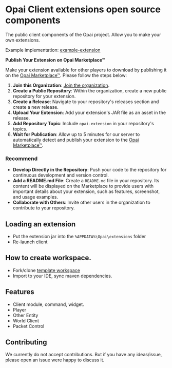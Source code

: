 # Opai Client extensions open source components

The public client components of the Opai project. Allow you to make your own extensions.

Example implementation: [example-extension](https://github.com/opai-client/example-extension)

**Publish Your Extension on Opai Marketplace™**

Make your extension available for other players to download by publishing it on the [Opai Marketplace™](https://opai.today/marketplace.html). Please follow the steps below:

1. **Join this Organization**: [Join the organization](https://api.cubk.us/github/join).
2. **Create a Public Repository**: Within the organization, create a new public repository for your extension.
3. **Create a Release**: Navigate to your repository's releases section and create a new release.
4. **Upload Your Extension**: Add your extension's JAR file as an asset in the release.
5. **Add Repository Topic**: Include `opai-extension` in your repository's topics.
6. **Wait for Publication**: Allow up to 5 minutes for our server to automatically detect and publish your extension to the [Opai Marketplace™](https://opai.today/marketplace.html).

### Recommend
- **Develop Directly in the Repository**: Push your code to the repository for continuous development and version control.
- **Add a README.md File**: Create a `README.md` file in your repository. Its content will be displayed on the Marketplace to provide users with important details about your extension, such as features, screenshot, and usage examples.
- **Collaborate with Others**: Invite other users in the organization to contribute to your repository.

## Loading an extension

- Put the extension jar into the `%APPDATA%\Opai\extensions` folder
- Re-launch client

## How to create workspace.

- Fork/clone [template workspace](https://github.com/opai-client/example-extension)
- Import to your IDE, sync maven dependencies.

## Features

- Client module, command, widget.
- Player
- Other Entity
- World Client
- Packet Control

## Contributing

We currently do not accept contributions. But if you have any ideas/issue, please open an issue were happy to discuss
it.
